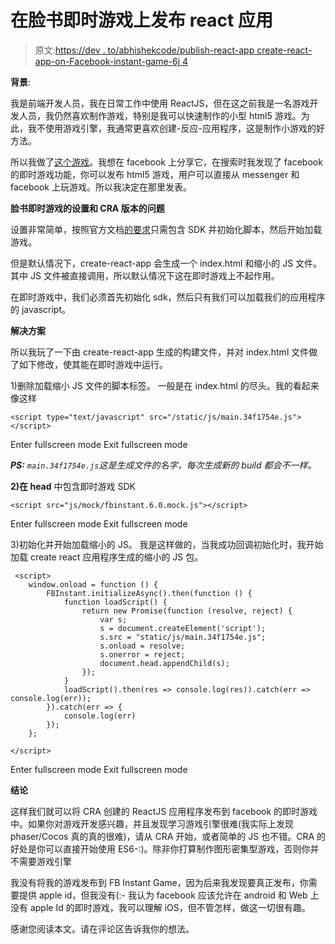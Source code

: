 # 在脸书即时游戏上发布 react 应用

> 原文:[https://dev . to/abhishekcode/publish-react-app create-react-app-on-Facebook-instant-game-6j 4](https://dev.to/abhishekcode/publish-react-appcreate-react-app-on-facebook-instant-game--6j4)

**背景**:

我是前端开发人员，我在日常工作中使用 ReactJS，但在这之前我是一名游戏开发人员，我仍然喜欢制作游戏，特别是我可以快速制作的小型 html5 游戏。为此，我不使用游戏引擎，我通常更喜欢创建-反应-应用程序，这是制作小游戏的好方法。

所以我做了[这个游戏](https://abhishekcode.github.io/word-tetris/)。我想在 facebook 上分享它，在搜索时我发现了 facebook 的即时游戏功能，你可以发布 html5 游戏，用户可以直接从 messenger 和 facebook 上玩游戏。所以我决定在那里发表。

**脸书即时游戏的设置和 CRA 版本的问题**

设置非常简单，按照官方文档[的要求](https://developers.facebook.com/docs/games/instant-games/getting-started/quickstart)只需包含 SDK 并初始化脚本，然后开始加载游戏。

但是默认情况下，create-react-app 会生成一个 index.html 和缩小的 JS 文件。其中 JS 文件被直接调用，所以默认情况下这在即时游戏上不起作用。

在即时游戏中，我们必须首先初始化 sdk，然后只有我们可以加载我们的应用程序的 javascript。

**解决方案**

所以我玩了一下由 create-react-app 生成的构建文件，并对 index.html 文件做了如下修改，使其能在即时游戏中运行。

1)删除加载缩小 JS 文件的脚本标签。
一般是在 index.html 的尽头。我的看起来像这样

```
<script type="text/javascript" src="/static/js/main.34f1754e.js"></script> 
```

Enter fullscreen mode Exit fullscreen mode

***PS:** `main.34f1754e.js`这是生成文件的名字，每次生成新的 build 都会不一样。*

**2)在 head** 中包含即时游戏 SDK

```
<script src="js/mock/fbinstant.6.0.mock.js"></script> 
```

Enter fullscreen mode Exit fullscreen mode

3)初始化并开始加载缩小的 JS。
我是这样做的，当我成功回调初始化时，我开始加载 create react 应用程序生成的缩小的 JS 包。

```
 <script>
    window.onload = function () {
        FBInstant.initializeAsync().then(function () {
            function loadScript() {
                return new Promise(function (resolve, reject) {
                    var s;
                    s = document.createElement('script');
                    s.src = "static/js/main.34f1754e.js";
                    s.onload = resolve;
                    s.onerror = reject;
                    document.head.appendChild(s);
                });
            }
            loadScript().then(res => console.log(res)).catch(err => console.log(err));
        }).catch(err => {
            console.log(err)
        });
    };

</script> 
```

Enter fullscreen mode Exit fullscreen mode

**结论**

这样我们就可以将 CRA 创建的 ReactJS 应用程序发布到 facebook 的即时游戏中。如果你对游戏开发感兴趣，并且发现学习游戏引擎很难(我实际上发现 phaser/Cocos 真的真的很难)，请从 CRA 开始，或者简单的 JS 也不错。CRA 的好处是你可以直接开始使用 ES6-:)。除非你打算制作图形密集型游戏，否则你并不需要游戏引擎

我没有将我的游戏发布到 FB Instant Game，因为后来我发现要真正发布，你需要提供 apple id，但我没有(:-
我认为 facebook 应该允许在 android 和 Web 上没有 apple Id 的即时游戏，我可以理解 iOS，但不管怎样，做这一切很有趣。

感谢您阅读本文。请在评论区告诉我你的想法。